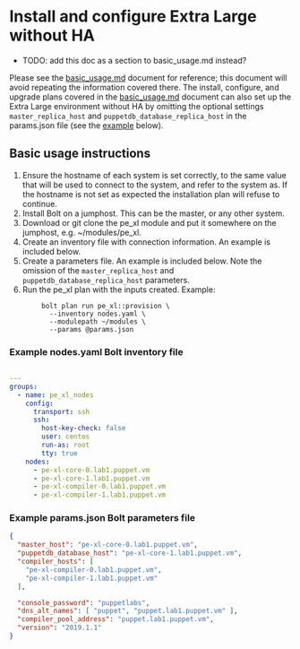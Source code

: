 # Install and configure Extra Large without HA

* TODO: add this doc as a section to basic_usage.md instead?

Please see the [basic_usage.md](basic_usage.md) document for reference; this document will avoid repeating the information covered there.
The install, configure, and upgrade plans covered in the [basic_usage.md](basic_usage.md) document can also set up the Extra Large environment without HA by omitting the optional settings `master_replica_host` and `puppetdb_database_replica_host` in the params.json file (see the [example](#example-params.json-bolt-parameters-file) below).

## Basic usage instructions

1. Ensure the hostname of each system is set correctly, to the same value that will be used to connect to the system, and refer to the system as. If the hostname is not set as expected the installation plan will refuse to continue.
2. Install Bolt on a jumphost. This can be the master, or any other system.
3. Download or git clone the pe\_xl module and put it somewhere on the jumphost, e.g. ~/modules/pe\_xl.
4. Create an inventory file with connection information. An example is included below.
5. Create a parameters file. An example is included below. Note the omission of the `master_replica_host` and `puppetdb_database_replica_host` parameters.
6. Run the pe\_xl plan with the inputs created. Example:
```
        bolt plan run pe_xl::provision \
          --inventory nodes.yaml \
          --modulepath ~/modules \
          --params @params.json 
```

### Example nodes.yaml Bolt inventory file

```yaml

---
groups:
  - name: pe_xl_nodes
    config:
      transport: ssh
      ssh:
        host-key-check: false
        user: centos
        run-as: root
        tty: true
    nodes:
      - pe-xl-core-0.lab1.puppet.vm
      - pe-xl-core-1.lab1.puppet.vm
      - pe-xl-compiler-0.lab1.puppet.vm
      - pe-xl-compiler-1.lab1.puppet.vm
```

### Example params.json Bolt parameters file

```json
{
  "master_host": "pe-xl-core-0.lab1.puppet.vm",
  "puppetdb_database_host": "pe-xl-core-1.lab1.puppet.vm",
  "compiler_hosts": [
    "pe-xl-compiler-0.lab1.puppet.vm",
    "pe-xl-compiler-1.lab1.puppet.vm"
  ],

  "console_password": "puppetlabs",
  "dns_alt_names": [ "puppet", "puppet.lab1.puppet.vm" ],
  "compiler_pool_address": "puppet.lab1.puppet.vm",
  "version": "2019.1.1"
}
```
